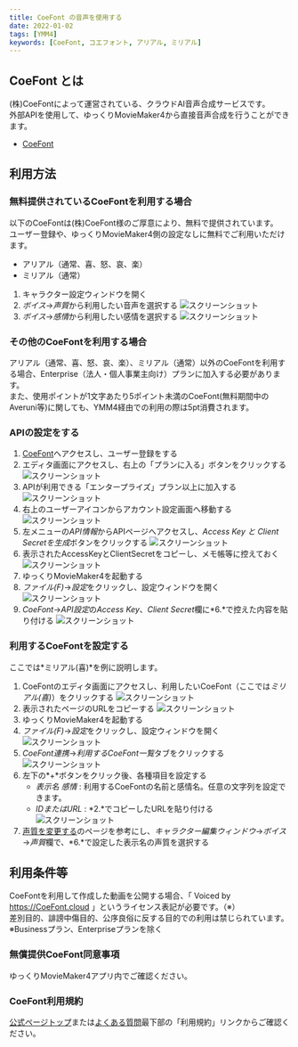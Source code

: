```yaml
---
title: CoeFont の音声を使用する
date: 2022-01-02
tags: [YMM4]
keywords: [CoeFont, コエフォント, アリアル, ミリアル]
---
```

## CoeFont とは
(株)CoeFontによって運営されている、クラウドAI音声合成サービスです。  
外部APIを使用して、ゆっくりMovieMaker4から直接音声合成を行うことができます。
- [CoeFont](https://coefont.cloud/)

## 利用方法
### 無料提供されているCoeFontを利用する場合
以下のCoeFontは(株)CoeFont様のご厚意により、無料で提供されています。  
ユーザー登録や、ゆっくりMovieMaker4側の設定なしに無料でご利用いただけます。
- アリアル（通常、喜、怒、哀、楽）
- ミリアル（通常）
1. キャラクター設定ウィンドウを開く
1. *ボイス*→*声質*から利用したい音声を選択する
![スクリーンショット](CoeFontを利用する_4051.png)
1. *ボイス*→*感情*から利用したい感情を選択する
![スクリーンショット](CoeFontを利用する_4227.png)

### その他のCoeFontを利用する場合
アリアル（通常、喜、怒、哀、楽）、ミリアル（通常）以外のCoeFontを利用する場合、Enterprise（法人・個人事業主向け）プランに加入する必要があります。  
また、使用ポイントが1文字あたり5ポイント未満のCoeFont(無料期間中のAveruni等)に関しても、YMM4経由での利用の際は5pt消費されます。

### APIの設定をする
1. [CoeFont](https://coefont.cloud/)へアクセスし、ユーザー登録をする
1. エディタ画面にアクセスし、右上の「プランに入る」ボタンをクリックする
![スクリーンショット](CoeFontを利用する_5142.png)
1. APIが利用できる「エンタープライズ」プラン以上に加入する
![スクリーンショット](CoeFontを利用する_5544.png)
1. 右上のユーザーアイコンからアカウント設定画面へ移動する
![スクリーンショット](CoeFontを利用する_0130.png)
1. 左メニューの*API情報*からAPIページへアクセスし、*Access Key と Client Secretを生成*ボタンをクリックする
![スクリーンショット](CoeFontを利用する_4723.png)
1. 表示されたAccessKeyとClientSecretをコピーし、メモ帳等に控えておく
![スクリーンショット](CoeFontを利用する_0840.png)
1. ゆっくりMovieMaker4を起動する
1. *ファイル(F)*→*設定*をクリックし、設定ウィンドウを開く
![スクリーンショット](CoeFontを利用する_1012.png)
1. *CoeFont*→*API設定*の*Access Key*、*Client Secret*欄に*6.*で控えた内容を貼り付ける
![スクリーンショット](CoeFontを利用する_4508.png)

### 利用するCoeFontを設定する
ここでは*ミリアル(喜)*を例に説明します。
1. CoeFontのエディタ画面にアクセスし、利用したいCoeFont（ここでは*ミリアル(喜)*）をクリックする
![スクリーンショット](CoeFontを利用する_2131.png)
1. 表示されたページのURLをコピーする
![スクリーンショット](CoeFontを利用する_5517.png)
1. ゆっくりMovieMaker4を起動する
1. *ファイル(F)*→*設定*をクリックし、設定ウィンドウを開く
![スクリーンショット](CoeFontを利用する_1012.png)
1. *CoeFont連携*→*利用するCoeFont一覧*タブをクリックする
![スクリーンショット](CoeFontを利用する_5519.png)
1. 左下の*+*ボタンをクリック後、各種項目を設定する
   - *表示名* *感情* : 利用するCoeFontの名前と感情名。任意の文字列を設定できます。
   - *IDまたはURL* : *2.*でコピーしたURLを貼り付ける
![スクリーンショット](CoeFontを利用する_4945.png)
1. [声質を変更する](./%E5%A3%B0%E8%B3%AA%E3%82%92%E5%A4%89%E6%9B%B4%E3%81%99%E3%82%8B.md)のページを参考にし、*キャラクター編集ウィンドウ*→*ボイス*→*声質*欄で、*6.*で設定した表示名の声質を選択する

## 利用条件等
CoeFontを利用して作成した動画を公開する場合、「 Voiced by https://CoeFont.cloud 」というライセンス表記が必要です。（※）  
差別目的、誹謗中傷目的、公序良俗に反する目的での利用は禁じられています。  
※Businessプラン、Enterpriseプランを除く

### 無償提供CoeFont同意事項
ゆっくりMovieMaker4アプリ内でご確認ください。
### CoeFont利用規約
[公式ページトップ](https://coefont.cloud/)または[よくある質問](https://coefont.cloud/faq)最下部の「利用規約」リンクからご確認ください。
